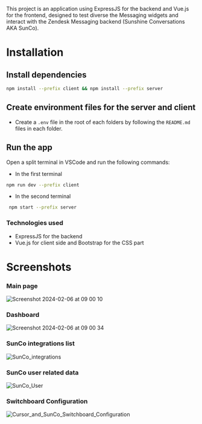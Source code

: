 This project is an application using ExpressJS for the backend and Vue.js for the frontend, designed to test diverse the Messaging widgets and interact with the Zendesk Messaging backend (Sunshine Conversations AKA SunCo). 

# Installation

## Install dependencies

```bash
npm install --prefix client && npm install --prefix server
```

## Create environment files for the server and client

- Create a `.env` file in the root of each folders by following the `README.md` files in each folder.

## Run the app

Open a split terminal in VSCode and run the following commands:

- In the first terminal

```bash
npm run dev --prefix client
```

- In the second terminal

```bash
 npm start --prefix server
```

### Technologies used

- ExpressJS for the backend
- Vue.js for client side and Bootstrap for the CSS part

# Screenshots

### Main page

![Screenshot 2024-02-06 at 09 00 10](https://github.com/rbonnefille/suncoBackend/assets/60104678/5351e90a-9200-410e-a904-f64770289447)

### Dashboard

![Screenshot 2024-02-06 at 09 00 34](https://github.com/rbonnefille/suncoBackend/assets/60104678/8d191df8-fce4-48c7-80e4-76de723ba2c4)

### SunCo integrations list

![SunCo_integrations](https://github.com/rbonnefille/suncoBackend/assets/60104678/66f8abec-76bb-4ce2-a036-741c693b07c1)

### SunCo user related data

![SunCo_User](https://github.com/rbonnefille/suncoBackend/assets/60104678/c42b76c6-479e-4d26-964f-668015d0acb8)

### Switchboard Configuration

![Cursor_and_SunCo_Switchboard_Configuration](https://github.com/rbonnefille/suncoBackend/assets/60104678/4ecb4a0f-06a9-4c0d-b7dd-eae7ea82d4eb)
